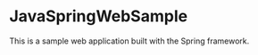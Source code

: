 JavaSpringWebSample
===================

This is a sample web application built with the Spring framework.